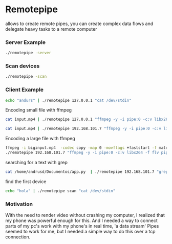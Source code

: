 # Remotepipe

allows to create remote pipes, you can create complex data flows and delegate heavy tasks to a remote computer


### Server Example
```bash
./remotepipe -server
```

### Scan devices
```bash
./remotepipe -scan
```


### Client Example


```bash
echo "andurs" | ./remotepipe 127.0.0.1 "cat /dev/stdin"

```


Encoding small file with ffmpeg
```bash
cat input.mp4 | ./remotepipe 127.0.0.1 "ffmpeg -y -i pipe:0 -c:v libx264 -f flv pipe:1" | ffplay -
```
```bash
cat input.mp4 | ./remotepipe 192.168.101.7 "ffmpeg -y -i pipe:0 -c:v libvpx-vp9 -f webm pipe:1" | ffplay -
```


Encoding a large file with ffmpeg
```bash
ffmpeg -i biginput.mp4  -codec copy -map 0 -movflags +faststart -f matroska pipe:1 | 
./remotepipe 192.168.101.7 "ffmpeg -y -i pipe:0 -c:v libx264 -f flv pipe:1" > newfile.mp4
```

searching for a text with grep
```bash
cat /home/andrusd/Documentos/app.py  | ./remotepipe 192.168.101.7 "grep hello"
```

find the first device
```bash
echo "hola" | ./remotepipe scan "cat /dev/stdin"
```

### Motivation
With the need to render video without crashing my computer, I realized that my phone was powerful enough for this.
And I needed a way to connect parts of my pc's work with my phone's in real time, 'a data stream'
Pipes seemed to work for me, but I needed a simple way to do this over a tcp connection.
